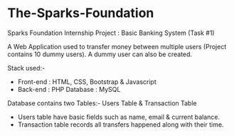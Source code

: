 # The-Sparks-Foundation
Sparks Foundation Internship Project : Basic Banking System (Task #1)

A Web Application used to transfer money between multiple users (Project contains 10 dummy users). A dummy user can also be created.

Stack used:-
- Front-end : HTML, CSS, Bootstrap & Javascript 
- Back-end : PHP Database : MySQL

Database contains two Tables:- Users Table & Transaction Table

- Users table have basic fields such as name, email & current balance.
- Transaction table records all transfers happened along with their time.


